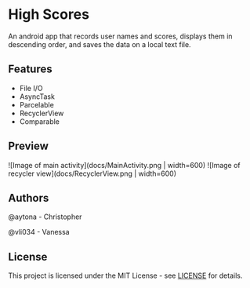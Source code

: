 # High Scores

An android app that records user names and scores, displays them in descending order, and saves the data on a local text file.

## Features

* File I/O
* AsyncTask
* Parcelable
* RecyclerView
* Comparable

## Preview

![Image of main activity](docs/MainActivity.png | width=600)
![Image of recycler view](docs/RecyclerView.png | width=600)

## Authors

@aytona - Christopher

@vli034 - Vanessa

## License

This project is licensed under the MIT License - see [LICENSE](docs/LICENSE) for details.

